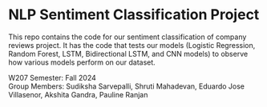 # NLP Sentiment Classification Project
This repo contains the code for our sentiment classification of company reviews project. It has the code that tests our models (Logistic Regression, Random Forest, LSTM, Bidirectional LSTM, and CNN models) to observe how various models perform on our dataset. 

W207 Semester: Fall 2024 <br>
Group Members: Sudiksha Sarvepalli, Shruti Mahadevan, Eduardo Jose Villasenor, Akshita Gandra, Pauline Ranjan

